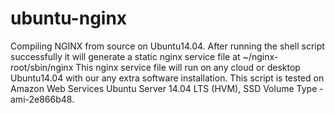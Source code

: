 # ubuntu-nginx
Compiling NGINX from source on Ubuntu14.04.
After running the shell script successfully it will generate a static nginx service file at ~/nginx-root/sbin/nginx
This nginx service file will run on any cloud or desktop Ubuntu14.04 with our any extra software installation.
This script is tested on Amazon Web Services Ubuntu Server 14.04 LTS (HVM), SSD Volume Type - ami-2e866b48.

